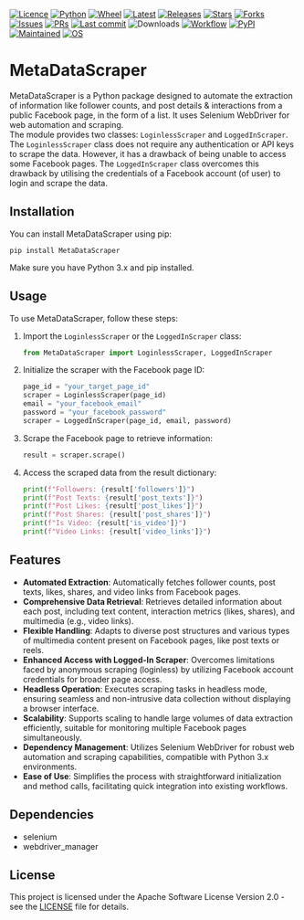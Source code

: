 [![Licence](https://badgen.net/github/license/ishan-surana/MetaDataScraper?color=DC143C)](https://github.com/ishan-surana/MetaDataScraper/blob/main/LICENCE) [![Python](https://img.shields.io/badge/python-%3E=3.10-slateblue.svg)](https://www.python.org/downloads/release/python-3119/) [![Wheel](https://img.shields.io/badge/wheel-yes-FF00C9.svg)](https://files.pythonhosted.org/packages/02/80/c53d5e8439361c913e23b6345e85e748a7ac7e82e22cb9f7cd9ec77d5d52/MetaDataScraper-1.0.0-py3-none-any.whl) [![Latest](https://badgen.net/github/release/ishan-surana/MetaDataScraper?label=latest+release&color=green)](https://pypi.org/project/MetaDataScraper/1.0.0/) [![Releases](https://badgen.net/github/releases/ishan-surana/MetaDataScraper?color=orange)](https://github.com/ishan-surana/MetaDataScraper/releases) [![Stars](https://badgen.net/github/stars/ishan-surana/MetaDataScraper?color=yellow)](https://github.com/ishan-surana/MetaDataScraper/stargazers) [![Forks](https://badgen.net/github/forks/ishan-surana/MetaDataScraper?color=dark)](https://github.com/ishan-surana/MetaDataScraper/forks) [![Issues](https://badgen.net/github/issues/ishan-surana/MetaDataScraper?color=800000)](https://github.com/ishan-surana/MetaDataScraper/issues) [![PRs](https://badgen.net/github/prs/ishan-surana/MetaDataScraper?color=C71585)](https://github.com/ishan-surana/MetaDataScraper/pulls) [![Last commit](https://badgen.net/github/last-commit/ishan-surana/MetaDataScraper?color=blue)](https://github.com/ishan-surana/MetaDataScraper/commits/main/) ![Downloads](https://img.shields.io/github/downloads/ishan-surana/MetaDataScraper/total) [![Workflow](https://github.com/ishan-surana/MetaDataScraper/actions/workflows/python-publish.yml/badge.svg)](https://github.com/ishan-surana/MetaDataScraper/blob/main/.github/workflows/python-publish.yml) [![PyPI](https://d25lcipzij17d.cloudfront.net/badge.svg?id=py&r=r&ts=1683906897&type=6e&v=1.0.0&x2=0)](https://pypi.org/project/MetaDataScraper/) [![Maintained](https://img.shields.io/badge/maintained-yes-cyan)](https://github.com/ishan-surana/MetaDataScraper/pulse) [![OS](https://img.shields.io/badge/OS-Windows-FF0000)](https://www.microsoft.com/software-download/windows11)

# MetaDataScraper

MetaDataScraper is a Python package designed to automate the extraction of information like follower counts, and post details & interactions from a public Facebook page, in the form of a list. It uses Selenium WebDriver for web automation and scraping.  
The module provides two classes: `LoginlessScraper` and `LoggedInScraper`. The `LoginlessScraper` class does not require any authentication or API keys to scrape the data. However, it has a drawback of being unable to access some Facebook pages. 
The `LoggedInScraper` class overcomes this drawback by utilising the credentials of a Facebook account (of user) to login and scrape the data.

## Installation

You can install MetaDataScraper using pip:

```
pip install MetaDataScraper
```

Make sure you have Python 3.x and pip installed.

## Usage

To use MetaDataScraper, follow these steps:

1. Import the `LoginlessScraper` or the `LoggedInScraper` class:

   ```python
   from MetaDataScraper import LoginlessScraper, LoggedInScraper
   ```

2. Initialize the scraper with the Facebook page ID:

   ```python
   page_id = "your_target_page_id"
   scraper = LoginlessScraper(page_id)
   email = "your_facebook_email"
   password = "your_facebook_password"
   scraper = LoggedInScraper(page_id, email, password)
   ```

3. Scrape the Facebook page to retrieve information:

   ```python
   result = scraper.scrape()
   ```

4. Access the scraped data from the result dictionary:

   ```python
   print(f"Followers: {result['followers']}")
   print(f"Post Texts: {result['post_texts']}")
   print(f"Post Likes: {result['post_likes']}")
   print(f"Post Shares: {result['post_shares']}")
   print(f"Is Video: {result['is_video']}")
   print(f"Video Links: {result['video_links']}")
   ```

## Features

- **Automated Extraction**: Automatically fetches follower counts, post texts, likes, shares, and video links from Facebook pages.
- **Comprehensive Data Retrieval**: Retrieves detailed information about each post, including text content, interaction metrics (likes, shares), and multimedia (e.g., video links).
- **Flexible Handling**: Adapts to diverse post structures and various types of multimedia content present on Facebook pages, like post texts or reels.
- **Enhanced Access with Logged-In Scraper**: Overcomes limitations faced by anonymous scraping (loginless) by utilizing Facebook account credentials for broader page access.
- **Headless Operation**: Executes scraping tasks in headless mode, ensuring seamless and non-intrusive data collection without displaying a browser interface.
- **Scalability**: Supports scaling to handle large volumes of data extraction efficiently, suitable for monitoring multiple Facebook pages simultaneously.
- **Dependency Management**: Utilizes Selenium WebDriver for robust web automation and scraping capabilities, compatible with Python 3.x environments.
- **Ease of Use**: Simplifies the process with straightforward initialization and method calls, facilitating quick integration into existing workflows.

## Dependencies

- selenium
- webdriver_manager

## License

This project is licensed under the Apache Software License Version 2.0 - see the [LICENSE](https://github.com/ishan-surana/MetaDataScraper/blob/main/LICENCE) file for details.
